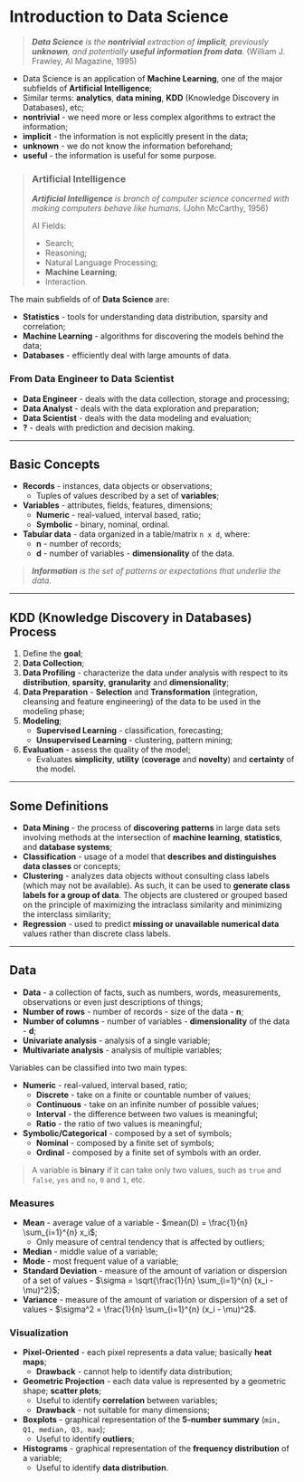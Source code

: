 # Introduction to Data Science

> _**Data Science** is the **nontrivial** extraction of **implicit**, previously **unknown**, and potentially **useful** **information from data**._ (William J. Frawley, AI Magazine, 1995)

- Data Science is an application of **Machine Learning**, one of the major subfields of **Artificial Intelligence**;
- Similar terms: **analytics**, **data mining**, **KDD** (Knowledge Discovery in Databases), etc;
- **nontrivial** - we need more or less complex algorithms to extract the information;
- **implicit** - the information is not explicitly present in the data;
- **unknown** - we do not know the information beforehand;
- **useful** - the information is useful for some purpose.

> ### Artificial Intelligence
>
> _**Artificial Intelligence** is branch of computer science concerned with making computers behave like humans._ (John McCarthy, 1956)
>
> AI Fields:
>
> - Search;
> - Reasoning;
> - Natural Language Processing;
> - **Machine Learning**;
> - Interaction.

The main subfields of of **Data Science** are:

- **Statistics** - tools for understanding data distribution, sparsity and correlation;
- **Machine Learning** - algorithms for discovering the models behind the data;
- **Databases** - efficiently deal with large amounts of data.

### From Data Engineer to Data Scientist

- **Data Engineer** - deals with the data collection, storage and processing;
- **Data Analyst** - deals with the data exploration and preparation;
- **Data Scientist** - deals with the data modeling and evaluation;
- **?** - deals with prediction and decision making.

---

## Basic Concepts

- **Records** - instances, data objects or observations;
  - Tuples of values described by a set of **variables**;
- **Variables** - attributes, fields, features, dimensions;
  - **Numeric** - real-valued, interval based, ratio;
  - **Symbolic** - binary, nominal, ordinal.
- **Tabular data** - data organized in a table/matrix `n x d`, where:
  - **n** - number of records;
  - **d** - number of variables - **dimensionality** of the data.

> _**Information** is the set of patterns or expectations that underlie the data._

---

## KDD (Knowledge Discovery in Databases) Process

1. Define the **goal**;
2. **Data Collection**;
3. **Data Profiling** - characterize the data under analysis with respect to its **distribution**, **sparsity**, **granularity** and **dimensionality**;
4. **Data Preparation** - **Selection** and **Transformation** (integration, cleansing and feature engineering) of the data to be used in the modeling phase;
5. **Modeling**;
   - **Supervised Learning** - classification, forecasting;
   - **Unsupervised Learning** - clustering, pattern mining;
6. **Evaluation** - assess the quality of the model;
   - Evaluates **simplicity**, **utility** (**coverage** and **novelty**) and **certainty** of the model.

---

## Some Definitions

- **Data Mining** - the process of **discovering** **patterns** in large data sets involving methods at the intersection of **machine learning**, **statistics**, and **database systems**;
- **Classification** - usage of a model that **describes and distinguishes data classes** or concepts;
- **Clustering** - analyzes data objects without consulting class labels (which may not be available). As such, it can be used to **generate class labels for a group of data**. The objects are clustered or grouped based on the principle of maximizing the intraclass similarity and minimizing the interclass similarity;
- **Regression** - used to predict **missing or unavailable numerical data** values rather than discrete class labels.

---

## Data

- **Data** - a collection of facts, such as numbers, words, measurements, observations or even just descriptions of things;
- **Number of rows** - number of records - size of the data - **n**;
- **Number of columns** - number of variables - **dimensionality** of the data - **d**;
- **Univariate analysis** - analysis of a single variable;
- **Multivariate analysis** - analysis of multiple variables;

Variables can be classified into two main types:

- **Numeric** - real-valued, interval based, ratio;
  - **Discrete** - take on a finite or countable number of values;
  - **Continuous** - take on an infinite number of possible values;
  - **Interval** - the difference between two values is meaningful;
  - **Ratio** - the ratio of two values is meaningful;
- **Symbolic/Categorical** - composed by a set of symbols;
  - **Nominal** - composed by a finite set of symbols;
  - **Ordinal** - composed by a finite set of symbols with an order.

> A variable is **binary** if it can take only two values, such as `true` and `false`, `yes` and `no`, `0` and `1`, etc.

### Measures

- **Mean** - average value of a variable - $mean(D) = \frac{1}{n} \sum_{i=1}^{n} x_i$;
  - Only measure of central tendency that is affected by outliers;
- **Median** - middle value of a variable;
- **Mode** - most frequent value of a variable;
- **Standard Deviation** - measure of the amount of variation or dispersion of a set of values - $\sigma = \sqrt{\frac{1}{n} \sum_{i=1}^{n} (x_i - \mu)^2}$;
- **Variance** - measure of the amount of variation or dispersion of a set of values - $\sigma^2 = \frac{1}{n} \sum_{i=1}^{n} (x_i - \mu)^2$.

### Visualization

- **Pixel-Oriented** - each pixel represents a data value; basically **heat maps**;
  - **Drawback** - cannot help to identify data distribution;
- **Geometric Projection** - each data value is represented by a geometric shape; **scatter plots**;
  - Useful to identify **correlation** between variables;
  - **Drawback** - not suitable for many dimensions;
- **Boxplots** - graphical representation of the **5-number summary** (`min, Q1, median, Q3, max`);
  - Useful to identify **outliers**;
- **Histograms** - graphical representation of the **frequency distribution** of a variable;
  - Useful to identify **data distribution**.
